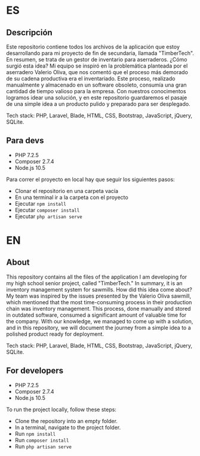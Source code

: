 <h1>ES</h1>
<h2>Descripción</h2> 
Este repositorio contiene todos los archivos de la aplicación que estoy desarrollando para mi proyecto de fin de secundaria, llamada "TimberTech". En resumen, se trata de un gestor de inventario para aserraderos. ¿Cómo surgió esta idea? Mi equipo se inspiró en la problemática planteada por el aserradero Valerio Oliva, que nos comentó que el proceso más demorado de su cadena productiva era el inventariado. Este proceso, realizado manualmente y almacenado en un software obsoleto, consumía una gran cantidad de tiempo valioso para la empresa. Con nuestros conocimentos logramos idear una solución, y en este repositorio guardaremos el pasaje de una simple idea a un producto pulido y preparado para ser desplegado.<br>

<p>Tech stack: PHP, Laravel, Blade, HTML, CSS, Bootstrap, JavaScript, jQuery, SQLite.</p>

<h2>Para devs</h2>

- PHP 7.2.5
- Composer 2.7.4
- Node.js 10.5
  
Para correr el proyecto en local hay que seguir los siguientes pasos:
- Clonar el repositorio en una carpeta vacía
- En una terminal ir a la carpeta con el proyecto
- Ejecutar ```npm install```
- Ejecutar ```composer install```
- Ejecutar ```php artisan serve```

<h1>EN</h1>
<h2>About</h2>

This repository contains all the files of the application I am developing for my high school senior project, called "TimberTech." In summary, it is an inventory management system for sawmills. How did this idea come about? My team was inspired by the issues presented by the Valerio Oliva sawmill, which mentioned that the most time-consuming process in their production chain was inventory management. This process, done manually and stored in outdated software, consumed a significant amount of valuable time for the company. With our knowledge, we managed to come up with a solution, and in this repository, we will document the journey from a simple idea to a polished product ready for deployment.<br>
<p>Tech stack: PHP, Laravel, Blade, HTML, CSS, Bootstrap, JavaScript, jQuery, SQLite.</p>


<h2>For developers</h2>

- PHP 7.2.5
- Composer 2.7.4
- Node.js 10.5
  
To run the project locally, follow these steps:

- Clone the repository into an empty folder.
- In a terminal, navigate to the project folder.
- Run ```npm install```
- Run ```composer install```
- Run ```php artisan serve```


